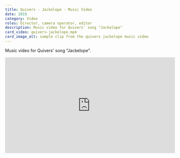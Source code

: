 ```yaml
---
title: Quivers - Jackelope - Music Video
date: 2019
category: Video
roles: Director, camera operator, editor
description: Music video for Quivers' song "Jackelope"
card_video: quivers-jackelope.mp4
card_image_alt: sample clip from the quivers jackelope music video
---
```


Music video for Quivers' song "Jackelope".

<iframe width="560" height="315" src="https://www.youtube.com/embed/3Zbs5AUzeSA?si=5uhUoxfPXjqgGO-S" title="YouTube video player" frameborder="0" allow="accelerometer; autoplay; clipboard-write; encrypted-media; gyroscope; picture-in-picture; web-share" referrerpolicy="strict-origin-when-cross-origin" allowfullscreen></iframe>

